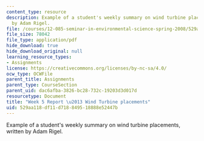 ```yaml
---
content_type: resource
description: Example of a student's weekly summary on wind turbine placements, written
  by Adam Rigel.
file: /courses/12-085-seminar-in-environmental-science-spring-2008/529aa118df11d718849518888e52447b_rigel_w5.pdf
file_size: 78042
file_type: application/pdf
hide_download: true
hide_download_original: null
learning_resource_types:
- Assignments
license: https://creativecommons.org/licenses/by-nc-sa/4.0/
ocw_type: OCWFile
parent_title: Assignments
parent_type: CourseSection
parent_uid: dac6afba-3826-bc28-732c-19203d3d017d
resourcetype: Document
title: "Week 5 Report \u2013 Wind Turbine placements"
uid: 529aa118-df11-d718-8495-18888e52447b
---
```

Example of a student's weekly summary on wind turbine placements, written by Adam Rigel.